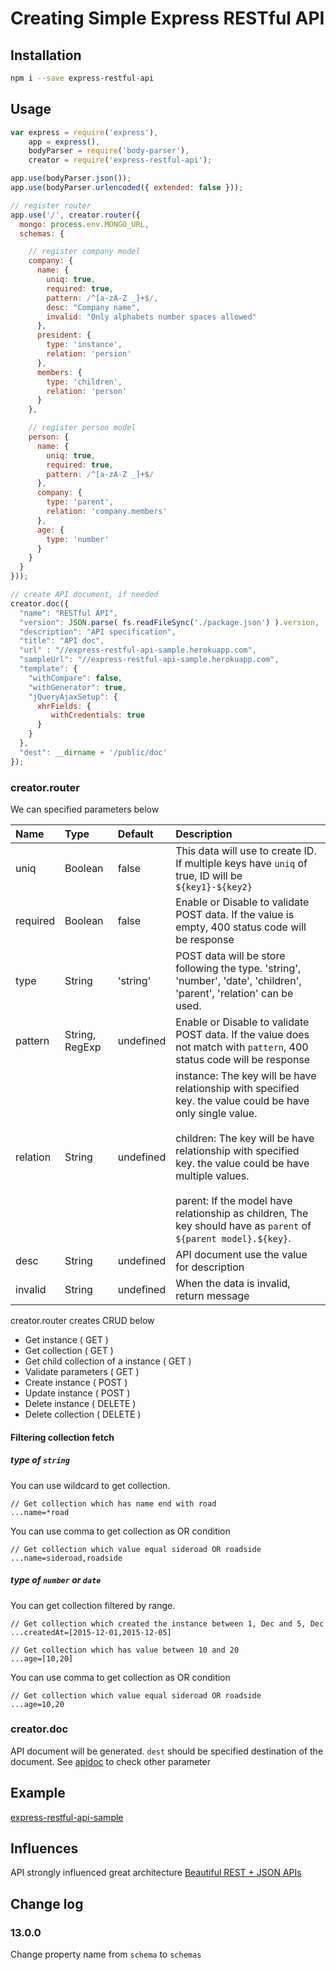 # Creating Simple Express RESTful API

## Installation

```sh
npm i --save express-restful-api
```

## Usage

```js
var express = require('express'),
    app = express(),
    bodyParser = require('body-parser'),
    creator = require('express-restful-api');

app.use(bodyParser.json());
app.use(bodyParser.urlencoded({ extended: false }));

// register router
app.use('/', creator.router({
  mongo: process.env.MONGO_URL,
  schemas: {

    // register company model
    company: {
      name: {
        uniq: true,
        required: true,
        pattern: /^[a-zA-Z _]+$/,
        desc: "Company name",
        invalid: "Only alphabets number spaces allowed"
      },
      president: {
        type: 'instance',
        relation: 'persion'
      },
      members: {
        type: 'children',
        relation: 'person'
      }
    },

    // register person model
    person: {
      name: {
        uniq: true,
        required: true,
        pattern: /^[a-zA-Z _]+$/
      },
      company: {
        type: 'parent',
        relation: 'company.members'
      },
      age: {
        type: 'number'
      }
    }
  }
}));

// create API document, if needed
creator.doc({
  "name": "RESTful API",
  "version": JSON.parse( fs.readFileSync('./package.json') ).version,
  "description": "API specification",
  "title": "API doc",
  "url" : "//express-restful-api-sample.herokuapp.com",
  "sampleUrl": "//express-restful-api-sample.herokuapp.com",
  "template": {
    "withCompare": false,
    "withGenerator": true,
    "jQueryAjaxSetup": {
      xhrFields: {
         withCredentials: true
      }
    }
  },
  "dest": __dirname + '/public/doc'
});
```

### creator.router
We can specified parameters below

|Name     |Type          |Default  | Description                                                                                                         |
|:--------|:-------------|:--------|:--------------------------------------------------------------------------------------------------------------------|
|uniq     |Boolean       |false    |This data will use to create ID. If multiple keys have `uniq` of true, ID will be `${key1}-${key2}`                  |
|required |Boolean       |false    |Enable or Disable to validate POST data. If the value is empty, 400 status code will be response                     |
|type     |String        |'string' |POST data will be store following the type. 'string', 'number', 'date', 'children', 'parent', 'relation' can be used.                                  |
|pattern   |String, RegExp|undefined|Enable or Disable to validate POST data. If the value does not match with `pattern`, 400 status code will be response |
|relation |String        |undefined|instance: The key will be have relationship with specified key. the value could be have only single value. <br><br> children: The key will be have relationship with specified key. the value could be have multiple values. <br><br> parent: If the model have relationship as children, The key should have as `parent` of `${parent model}.${key}`.|
|desc     |String        |undefined|API document use the value for description                                                                           |
|invalid  |String        |undefined|When the data is invalid, return message                                                                             |

creator.router creates CRUD below
- Get instance ( GET )
- Get collection ( GET )
- Get child collection of a instance ( GET )
- Validate parameters ( GET )
- Create instance ( POST )
- Update instance ( POST )
- Delete instance ( DELETE )
- Delete collection ( DELETE )

#### Filtering collection fetch
##### type of `string`
You can use wildcard to get collection.

```
// Get collection which has name end with road
...name=*road
```

You can use comma to get collection as OR condition
```
// Get collection which value equal sideroad OR roadside
...name=sideroad,roadside
```

##### type of `number` or `date`
You can get collection filtered by range.

```
// Get collection which created the instance between 1, Dec and 5, Dec
...createdAt=[2015-12-01,2015-12-05]
```

```
// Get collection which has value between 10 and 20
...age=[10,20]
```

You can use comma to get collection as OR condition
```
// Get collection which value equal sideroad OR roadside
...age=10,20
```

### creator.doc
API document will be generated. `dest` should be specified destination of the document.
See [apidoc](https://github.com/apidoc/apidoc) to check other parameter

## Example
[express-restful-api-sample](https://github.com/sideroad/express-restful-api-sample)

## Influences
API strongly influenced great architecture [Beautiful REST + JSON APIs](http://www.slideshare.net/stormpath/rest-jsonapis)

## Change log
### 13.0.0
Change property name from `schema` to `schemas`
